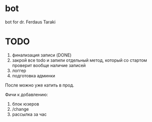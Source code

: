 # bot
bot for dr. Ferdaus Taraki

# TODO
1. финализация записи (DONE)
2. закрой все todo и запили отдельный метод, который со стартом проверит вообще наличие записей
3. логгер
4. подготовка админки

После можно уже катить в прод.

Фичи к добавлению:
1. блок юзеров
2. /change
3. рассылка за час
